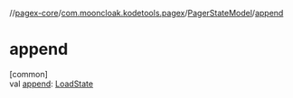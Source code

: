 //[pagex-core](../../../index.md)/[com.mooncloak.kodetools.pagex](../index.md)/[PagerStateModel](index.md)/[append](append.md)

# append

[common]\
val [append](append.md): [LoadState](../-load-state/index.md)
